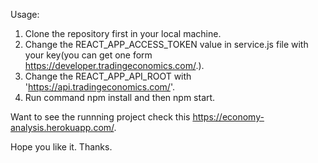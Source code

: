 Usage:
1. Clone the repository first in your local machine.
2. Change the REACT_APP_ACCESS_TOKEN value in service.js file with your key(you can get one form https://developer.tradingeconomics.com/.).
3. Change the REACT_APP_API_ROOT with 'https://api.tradingeconomics.com/'.
4. Run command npm install and then npm start.

Want to see the runnning project check this https://economy-analysis.herokuapp.com/.

Hope you like it.
Thanks.
